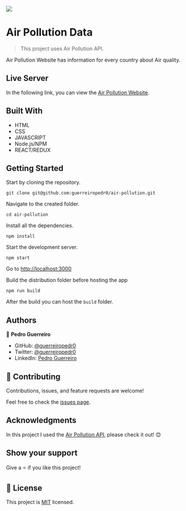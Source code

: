 ![](https://img.shields.io/badge/Microverse-blueviolet)

# Air Pollution Data

> This project uses Air Pollution API.

Air Pollution Website has information for every country about Air quality.

## Live Server

In the following link, you can view the [Air Pollution Website](https://guerreiropedr0-air-pollution.netlify.app/).

## Built With

- HTML
- CSS
- JAVASCRIPT
- Node.js/NPM
- REACT/REDUX

## Getting Started

Start by cloning the repository.

`git clone git@github.com:guerreiropedr0/air-pollution.git`

Navigate to the created folder.

`cd air-pollution`

Install all the dependencies.

`npm install`

Start the development server.

`npm start`

Go to [http://localhost:3000](http://localhost:3000)

Build the distribution folder before hosting the app

`npm run build`

After the build you can host the `build` folder.

## Authors

👤 **Pedro Guerreiro**

- GitHub: [@guerreiropedr0](https://github.com/guerreiropedr0)
- Twitter: [@guerreiropedr0](https://twitter.com/guerreiropedr0)
- LinkedIn: [Pedro Guerreiro](https://www.linkedin.com/in/guerreiropedr0/)

## 🤝 Contributing

Contributions, issues, and feature requests are welcome!

Feel free to check the [issues page](../../issues/).

## Acknowledgments

In this project I used the [Air Pollution API](https://openweathermap.org/api/air-pollution), please check it out! 😊

## Show your support

Give a ⭐️ if you like this project!

## 📝 License

This project is [MIT](./MIT.md) licensed.
